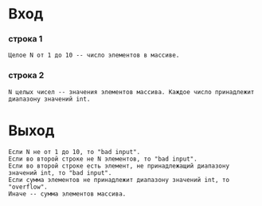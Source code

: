 # Вход
### строка 1
	Целое N от 1 до 10 -- число элементов в массиве.
### строка 2
	N целых чисел -- значения элементов массива. Каждое число принадлежит диапазону значений int.
# Выход
	Если N не от 1 до 10, то "bad input".
	Если во второй строке не N элементов, то "bad input".
	Если во второй строке есть элемент, не принадлежащий диапазону значений int, то "bad input".
	Если сумма элементов не принадлежит диапазону значений int, то "overflow".
	Иначе -- сумма элементов массива.

